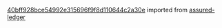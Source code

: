 [40bff928bce54992e315696f9f8d110644c2a30e](https://github.com/insolar/assured-ledger/commit/40bff928bce54992e315696f9f8d110644c2a30e) imported from [assured-ledger](https://github.com/insolar/assured-ledger)
